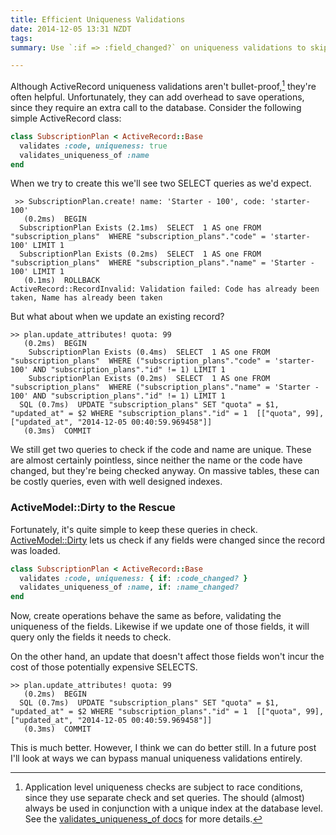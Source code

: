 ```yaml
---
title: Efficient Uniqueness Validations
date: 2014-12-05 13:31 NZDT
tags:
summary: Use `:if => :field_changed?` on uniqueness validations to skip unnecessary checks on every save.

---
```


Although ActiveRecord uniqueness validations aren't bullet-proof,[^1] they're often helpful. Unfortunately, they can add overhead to save operations, since they require an extra call to the database. Consider the following simple ActiveRecord class:

~~~ruby
class SubscriptionPlan < ActiveRecord::Base
  validates :code, uniqueness: true
  validates_uniqueness_of :name
end
~~~

When we try to create this we'll see two SELECT queries as we'd expect.

     >> SubscriptionPlan.create! name: 'Starter - 100', code: 'starter-100'
       (0.2ms)  BEGIN
      SubscriptionPlan Exists (2.1ms)  SELECT  1 AS one FROM "subscription_plans"  WHERE "subscription_plans"."code" = 'starter-100' LIMIT 1
      SubscriptionPlan Exists (0.2ms)  SELECT  1 AS one FROM "subscription_plans"  WHERE "subscription_plans"."name" = 'Starter - 100' LIMIT 1
       (0.1ms)  ROLLBACK
    ActiveRecord::RecordInvalid: Validation failed: Code has already been taken, Name has already been taken

But what about when we update an existing record?

    >> plan.update_attributes! quota: 99
       (0.2ms)  BEGIN
        SubscriptionPlan Exists (0.4ms)  SELECT  1 AS one FROM "subscription_plans"  WHERE ("subscription_plans"."code" = 'starter-100' AND "subscription_plans"."id" != 1) LIMIT 1
        SubscriptionPlan Exists (0.2ms)  SELECT  1 AS one FROM "subscription_plans"  WHERE ("subscription_plans"."name" = 'Starter - 100' AND "subscription_plans"."id" != 1) LIMIT 1
      SQL (0.7ms)  UPDATE "subscription_plans" SET "quota" = $1, "updated_at" = $2 WHERE "subscription_plans"."id" = 1  [["quota", 99], ["updated_at", "2014-12-05 00:40:59.969458"]]
       (0.3ms)  COMMIT

We still get two queries to check if the code and name are unique. These are almost certainly pointless, since neither the name or the code have changed, but they're being checked anyway. On massive tables, these can be costly queries, even with well designed indexes.

### ActiveModel::Dirty to the Rescue

Fortunately, it's quite simple to keep these queries in check. [ActiveModel::Dirty][ar-dirty-api] lets us check if any fields were changed since the record was loaded.

~~~ruby
class SubscriptionPlan < ActiveRecord::Base
  validates :code, uniqueness: { if: :code_changed? }
  validates_uniqueness_of :name, if: :name_changed?
end
~~~

Now, create operations behave the same as before, validating the uniqueness of the fields. Likewise if we update one of those fields, it will query only the fields it needs to check.

On the other hand, an update that doesn't affect those fields won't incur the cost of those potentially expensive SELECTS.

    >> plan.update_attributes! quota: 99
       (0.2ms)  BEGIN
      SQL (0.7ms)  UPDATE "subscription_plans" SET "quota" = $1, "updated_at" = $2 WHERE "subscription_plans"."id" = 1  [["quota", 99], ["updated_at", "2014-12-05 00:40:59.969458"]]
       (0.3ms)  COMMIT

This is much better. However, I think we can do better still. In a future post I'll look at ways we can bypass manual uniqueness validations entirely.

[^1]: Application level uniqueness checks are subject to race conditions, since they use separate check and set queries. The should (almost) always be used in conjunction with a unique index at the database level. See the [validates_uniqueness_of docs][ar-uniquness-docs] for more details.

[ar-dirty-api]: http://api.rubyonrails.org/classes/ActiveModel/Dirty.html
[ar-uniquness-docs]: http://api.rubyonrails.org/classes/ActiveRecord/Validations/ClassMethods.html#method-i-validates_uniqueness_of
